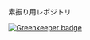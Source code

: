 素振り用レポジトリ


[![Greenkeeper badge](https://badges.greenkeeper.io/kogai/suburi.svg)](https://greenkeeper.io/)